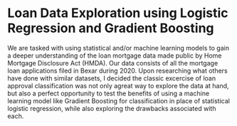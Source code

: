 # Loan Data Exploration using Logistic Regression and Gradient Boosting
We are tasked with using statistical and/or machine learning models to gain a deeper understanding of the loan mortgage data made public by Home Mortgage Disclosure Act (HMDA). Our data consists of all the mortgage loan applications filed in Bexar during 2020. Upon researching what others have done with similar datasets, I decided the classic excercise of loan approval classification was not only agreat way to explore the data at hand, but also a perfect opportunity to test the benefits of using a machine learning model like Gradient Boosting for classification in place of statistical logistic regression, while also exploring the drawbacks associated with each.

